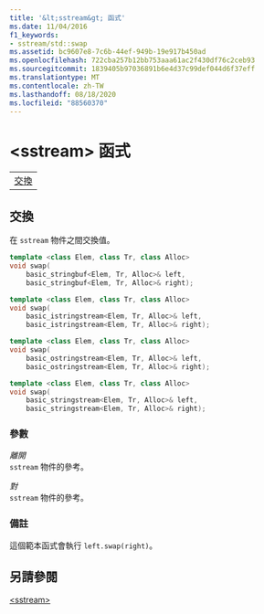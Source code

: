 ```yaml
---
title: '&lt;sstream&gt; 函式'
ms.date: 11/04/2016
f1_keywords:
- sstream/std::swap
ms.assetid: bc9607e8-7c6b-44ef-949b-19e917b450ad
ms.openlocfilehash: 722cba257b12bb753aaa61ac2f430df76c2ceb93
ms.sourcegitcommit: 1839405b97036891b6e4d37c99def044d6f37eff
ms.translationtype: MT
ms.contentlocale: zh-TW
ms.lasthandoff: 08/18/2020
ms.locfileid: "88560370"
---
```

# <a name="ltsstreamgt-functions"></a>&lt;sstream&gt; 函式

||
|-|
|[交換](#sstream_swap)|

## <a name="swap"></a><a name="sstream_swap"></a> 交換

在 `sstream` 物件之間交換值。

```cpp
template <class Elem, class Tr, class Alloc>
void swap(
    basic_stringbuf<Elem, Tr, Alloc>& left,
    basic_stringbuf<Elem, Tr, Alloc>& right);

template <class Elem, class Tr, class Alloc>
void swap(
    basic_istringstream<Elem, Tr, Alloc>& left,
    basic_istringstream<Elem, Tr, Alloc>& right);

template <class Elem, class Tr, class Alloc>
void swap(
    basic_ostringstream<Elem, Tr, Alloc>& left,
    basic_ostringstream<Elem, Tr, Alloc>& right);

template <class Elem, class Tr, class Alloc>
void swap(
    basic_stringstream<Elem, Tr, Alloc>& left,
    basic_stringstream<Elem, Tr, Alloc>& right);
```

### <a name="parameters"></a>參數

*離開*\
`sstream` 物件的參考。

*對*\
`sstream` 物件的參考。

### <a name="remarks"></a>備註

這個範本函式會執行 `left.swap(right)`。

## <a name="see-also"></a>另請參閱

[\<sstream>](../standard-library/sstream.md)
